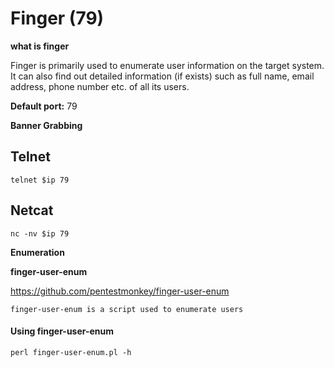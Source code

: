 # Finger (79)

**what is finger**

Finger is primarily used to enumerate user information on the target system. It can also find out detailed information (if exists) such as full name, email address, phone number etc. of all its users.

**Default port:**
 79


**Banner Grabbing**

## Telnet
````
telnet $ip 79
````

## Netcat 
````
nc -nv $ip 79

````

**Enumeration**

**finger-user-enum**

https://github.com/pentestmonkey/finger-user-enum

````
finger-user-enum is a script used to enumerate users

````
#### Using finger-user-enum

```
perl finger-user-enum.pl -h


```




